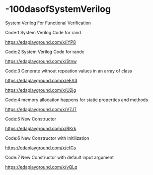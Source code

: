# -100dasofSystemVerilog
System Verilog For Functional Verification

Code:1  System Verilog Code for rand 

https://edaplayground.com/x/iYP8

Code:2  System Verilog Code for randc

https://edaplayground.com/x/Stnw

Code:3  Generate without repeation values in an array of class

https://edaplayground.com/x/eEA3

https://edaplayground.com/x/U2jg

Code:4  memory allocation happens for static properties and methods

https://edaplayground.com/x/V7JT

Code:5  New Constructor

  https://edaplayground.com/x/RKrk
  
Code:6  New Constructor with Initilization

https://edaplayground.com/x/cfCs

Code:7  New Constructor with default input argument

https://edaplayground.com/x/vQLq


